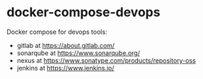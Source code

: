 # docker-compose-devops
Docker compose for devops tools:
* gitlab at https://about.gitlab.com/
* sonarqube at https://www.sonarqube.org/
* nexus at https://www.sonatype.com/products/repository-oss
* jenkins at https://www.jenkins.io/

